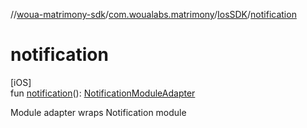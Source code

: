 //[woua-matrimony-sdk](../../../index.md)/[com.woualabs.matrimony](../index.md)/[IosSDK](index.md)/[notification](notification.md)

# notification

[iOS]\
fun [notification](notification.md)(): [NotificationModuleAdapter](../../com.woualabs.matrimony.adapter/-notification-module-adapter/index.md)

Module adapter wraps Notification module
